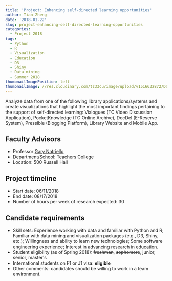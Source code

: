 ```yaml
---
title: 'Project: Enhancing self-directed learning opportunities'
author: Tian Zheng
date: '2018-01-22'
slug: project-enhancing-self-directed-learning-opportunities
categories:
  - Project 2018
tags:
  - Python
  - R
  - Visualization
  - Education
  - D3
  - Shiny
  - Data mining
  - Summer 2018
thumbnailImagePosition: left
thumbnailImage: //res.cloudinary.com/tz33cu/image/upload/v1516632872/DSI-scholars/edlab_pxcbpb.png
---
```

Analyze data from one of the following library applications/systems and create visualizations that highlight the most important findings pertaining to the support of self-directed learning:  Vialogues (TC Video Discussion Application), PocketKnowledge (TC Online Archive), DocDel (E-Reserve System), Pressible (Blogging Platform), Library Website and Mobile App. 

<!--more-->

## Faculty Advisors
+ Professor [Gary Natriello](https://edlab.tc.columbia.edu)
+ Department/School: Teachers College
+ Location: 500 Russell Hall

## Project timeline
+ Start date: 06/11/2018
+ End date: 08/17/2018
+ Number of hours per week of research expected: 30

## Candidate requirements
+ Skill sets: Experience working with data and familiar with Python and R; Familiar with data mining and visualization packages (e.g., D3, Shiny, etc.); Willingness and ability to learn new technologies; Some software engineering experience; Interest in advancing research in education.
+ Student eligibility  (as of Spring 2018): ~~freshman~~, ~~sophomore~~, junior, senior, master's
+ International students on F1 or J1 visa: **eligible**
+ Other comments: candidates should be willing to work in a team environment.
